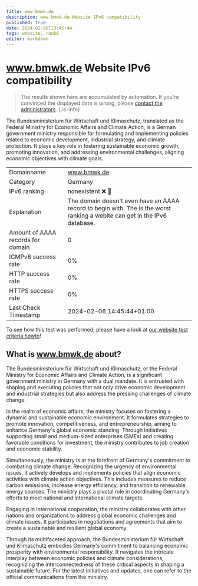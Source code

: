 ```yaml
---
title: www.bmwk.de
description: www.bmwk.de Website IPv6 compatibility
published: true
date: 2024-02-06T13:45:44
tags: website, rank6
editor: markdown
---
```


# www.bmwk.de Website IPv6 compatibility

> The results shown here are accumulated by automation. If you're convinced the displayed data is wrong, please [contact the administrators](/howto/chat). 
{.is-info}

The Bundesministerium für Wirtschaft und Klimaschutz, translated as the Federal Ministry for Economic Affairs and Climate Action, is a German government ministry responsible for formulating and implementing policies related to economic development, industrial strategy, and climate protection. It plays a key role in fostering sustainable economic growth, promoting innovation, and addressing environmental challenges, aligning economic objectives with climate goals.


|   |   |
| - | - |
| Domainname | www.bmwk.de
| Category | Germany |
| IPv6 ranking | nonexistent :x: [🔗](/howto/ranking) |
| Explanation | The domain doesn't even have an AAAA record to begin with. The is the worst ranking a webite can get in the IPv6 database. |
| Amount of AAAA records for domain | 0 |
| ICMPv6 success rate | 0%|
| HTTP success rate | 0% |
| HTTPS success rate | 0% |
| Last Check Timestamp | 2024-02-06 14:45:44+01:00 |

To see how this test was performed, please have a look at [our website test criteria howto](/howto/testcriteria/website)!


## What is www.bmwk.de about?
The Bundesministerium für Wirtschaft und Klimaschutz, or the Federal Ministry for Economic Affairs and Climate Action, is a significant government ministry in Germany with a dual mandate. It is entrusted with shaping and executing policies that not only drive economic development and industrial strategies but also address the pressing challenges of climate change.

In the realm of economic affairs, the ministry focuses on fostering a dynamic and sustainable economic environment. It formulates strategies to promote innovation, competitiveness, and entrepreneurship, aiming to enhance Germany's global economic standing. Through initiatives supporting small and medium-sized enterprises (SMEs) and creating favorable conditions for investment, the ministry contributes to job creation and economic stability.

Simultaneously, the ministry is at the forefront of Germany's commitment to combating climate change. Recognizing the urgency of environmental issues, it actively develops and implements policies that align economic activities with climate action objectives. This includes measures to reduce carbon emissions, increase energy efficiency, and transition to renewable energy sources. The ministry plays a pivotal role in coordinating Germany's efforts to meet national and international climate targets.

Engaging in international cooperation, the ministry collaborates with other nations and organizations to address global economic challenges and climate issues. It participates in negotiations and agreements that aim to create a sustainable and resilient global economy.

Through its multifaceted approach, the Bundesministerium für Wirtschaft und Klimaschutz embodies Germany's commitment to balancing economic prosperity with environmental responsibility. It navigates the intricate interplay between economic policies and climate considerations, recognizing the interconnectedness of these critical aspects in shaping a sustainable future. For the latest initiatives and updates, one can refer to the official communications from the ministry.


